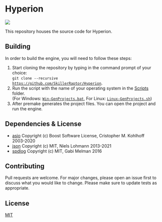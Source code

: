 ﻿# Hyperion
![](https://img.shields.io/badge/license-MIT-yellow)

This repository houses the source code for Hyperion.

## Building
In order to build the engine, you will need to follow these steps:
1.  Start cloning the repository by typing in the command prompt of your choice:<br><code>git clone --recursive <a href="https://github.com/SkillerRaptor/Hyperion">https://github.com/SkillerRaptor/Hyperion</a></code>.
2.  Run the script with the name of your operating system in the [Scripts](https://github.com/SkillerRaptor/Hyperion/tree/master/Scripts) folder.<br>(For Windows: [`Win-GenProjects.bat`](https://github.com/SkillerRaptor/Hyperion/blob/master/Scripts/Win-GenProjects.bat), For Linux: [`Linux-GenProjects.sh`](https://github.com/SkillerRaptor/Hyperion/blob/master/Scripts/Linux-GenProjects.sh)) 
3.  After premake generates the project files. You can open the project and run the engine.

## Dependencies & License
- [asio](https://github.com/chriskohlhoff/asio/blob/master/asio/COPYING) Copyright (c) Boost Software License, Cristopher M. Kohlhoff 2003-2020
- [json](https://github.com/nlohmann/json/blob/develop/LICENSE.MIT) Copyright (c) MIT, Niels Lohmann 2013-2021
- [spdlog](https://github.com/gabime/spdlog/blob/v1.x/LICENSE) Copyright (c) MIT, Gabi Melman 2016

## Contributing
Pull requests are welcome. For major changes, please open an issue first to discuss what you would like to change.
Please make sure to update tests as appropriate.

## License
[MIT](https://choosealicense.com/licenses/mit/)

